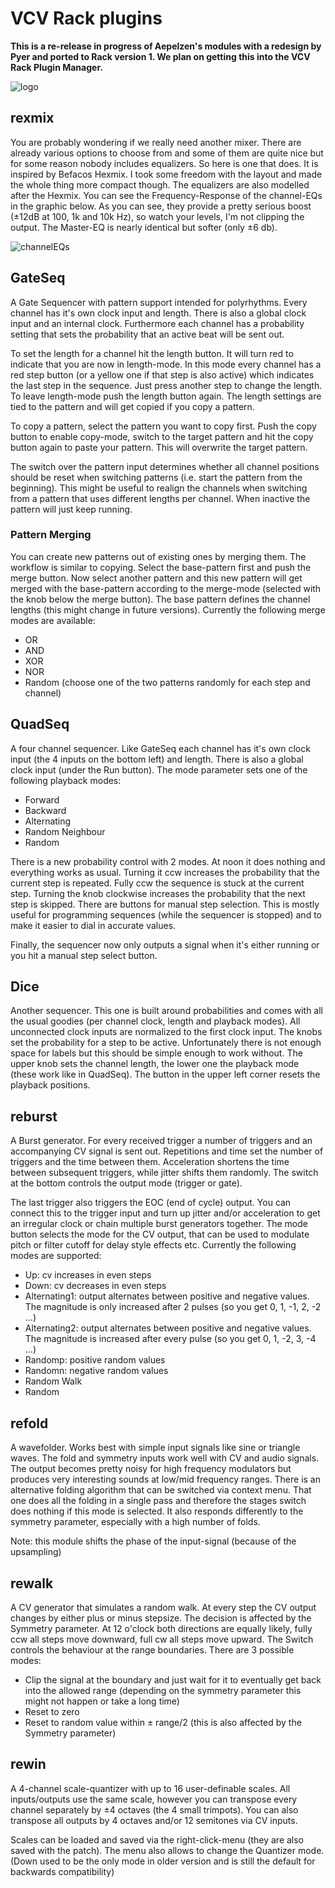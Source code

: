 # VCV Rack plugins

**This is a re-release in progress of Aepelzen's modules with a redesign by Pyer
and ported to Rack version 1. We plan on getting this into the VCV Rack Plugin Manager.**

![logo](https://github.com/wiqid/repelzen/blob/v1/images/animated-logo.gif)

## rexmix

You are probably wondering if we really need another mixer. There are already
various options to choose from and some of them are quite nice but for some
reason nobody includes equalizers. So here is one that does.  It is inspired by
Befacos Hexmix. I took some freedom with the layout and made the whole thing
more compact though. The equalizers are also modelled after the Hexmix. You can
see the Frequency-Response of the channel-EQs in the graphic below. As you can
see, they provide a pretty serious boost (±12dB at 100, 1k and 10k Hz), so watch
your levels, I'm not clipping the output. The Master-EQ is nearly identical but
softer (only ±6 db).

![channelEQs](https://github.com/wiqid/repelzen/blob/master/images/hexmixFreqResponse.png)

## GateSeq

A Gate Sequencer with pattern support intended for polyrhythms. Every channel
has it's own clock input and length. There is also a global clock input and an
internal clock. Furthermore each channel has a probability setting that sets the
probability that an active beat will be sent out.

To set the length for a channel hit the length button. It will turn red to
indicate that you are now in length-mode. In this mode every channel has a red
step button (or a yellow one if that step is also active) which indicates the
last step in the sequence. Just press another step to change the length. To
leave length-mode push the length button again. The length settings are tied to
the pattern and will get copied if you copy a pattern.

To copy a pattern, select the pattern you want to copy first. Push the copy
button to enable copy-mode, switch to the target pattern and hit the copy button
again to paste your pattern. This will overwrite the target pattern.

The switch over the pattern input determines whether all channel positions
should be reset when switching patterns (i.e. start the pattern from the
beginning). This might be useful to realign the channels when switching from a
pattern that uses different lengths per channel. When inactive the pattern will
just keep running.

### Pattern Merging

You can create new patterns out of existing ones by merging them. The workflow
is similar to copying. Select the base-pattern first and push the merge button.
Now select another pattern and this new pattern will get merged with the
base-pattern according to the merge-mode (selected with the knob below the merge
button). The base pattern defines the channel lengths (this might change in
future versions). Currently the following merge modes are available:
* OR
* AND
* XOR
* NOR
* Random (choose one of the two patterns randomly for each step and channel)

## QuadSeq

A four channel sequencer. Like GateSeq each channel has it's own clock input
(the 4 inputs on the bottom left) and length. There is also a global clock
input (under the Run button). The mode parameter sets one of the following
playback modes:
* Forward
* Backward
* Alternating
* Random Neighbour
* Random

There is a new probability control with 2 modes. At noon it does nothing and
everything works as usual. Turning it ccw increases the probability that the
current step is repeated. Fully ccw the sequence is stuck at the current step.
Turning the knob clockwise increases the probability that the next step is
skipped. There are buttons for manual step selection. This is mostly useful
for programming sequences (while the sequencer is stopped) and to make it
easier to dial in accurate values.

Finally, the sequencer now only outputs a signal when it's either running
or you hit a manual step select button.

## Dice

Another sequencer. This one is built around probabilities and comes with all
the usual goodies (per channel clock, length and playback modes). All
unconnected clock inputs are normalized to the first clock input. The knobs
set the probability for a step to be active. Unfortunately there is not enough
space for labels but this should be simple enough to work without. The upper
knob sets the channel length, the lower one the playback mode (these work like
in QuadSeq). The button in the upper left corner resets the playback positions.

## reburst

A Burst generator. For every received trigger a number of triggers and an
accompanying CV signal is sent out. Repetitions and time set the number of
triggers and the time between them. Acceleration shortens the time between
subsequent triggers, while jitter shifts them randomly. The switch at the
bottom controls the output mode (trigger or gate).

The last trigger also triggers the EOC (end of cycle) output. You can connect
this to the trigger input and turn up jitter and/or acceleration to get an
irregular clock or chain multiple burst generators together. The mode button
selects the mode for the CV output, that can be used to modulate pitch or filter
cutoff for delay style effects etc. Currently the following modes are supported:
* Up: cv increases in even steps
* Down: cv decreases in even steps
* Alternating1: output alternates between positive and negative values. The magnitude is only increased after 2 pulses (so you get 0, 1, -1, 2, -2 ...)
* Alternating2: output alternates between positive and negative values. The magnitude is increased after every pulse (so you get 0, 1, -2, 3, -4 ...)
* Randomp: positive random values
* Randomn: negative  random values
* Random Walk
* Random


## refold

A wavefolder. Works best with simple input signals like sine or triangle waves.
The fold and symmetry inputs work well with CV and audio signals. The output
becomes pretty noisy for high frequency modulators but produces very interesting
sounds at low/mid frequency ranges. There is an alternative folding algorithm
that can be switched via context menu. That one does all the folding in a single
pass and therefore the stages switch does nothing if this mode is selected. It
also responds differently to the symmetry parameter, especially with a high
number of folds.

Note: this module shifts the phase of the input-signal (because of the upsampling)

## rewalk

A CV generator that simulates a random walk. At every step the CV output changes
by either plus or minus stepsize. The decision is affected by the Symmetry
parameter. At 12 o'clock both directions are equally likely, fully ccw all steps
move downward, full cw all steps move upward. The Switch controls the behaviour
at the range boundaries. There are 3 possible modes:
* Clip the signal at the boundary and just wait for it to eventually get back into the allowed range (depending on the symmetry parameter this might not happen or take a long time)
* Reset to zero
* Reset to random value within ± range/2 (this is also affected by the Symmetry parameter)

## rewin

A 4-channel scale-quantizer with up to 16 user-definable scales. All
inputs/outputs use the same scale, however you can transpose every channel
separately by ±4 octaves (the 4 small trimpots). You can also transpose all
outputs by 4 octaves and/or 12 semitones via CV inputs.

Scales can be loaded and saved via the right-click-menu (they are also saved
with the patch). The menu also allows to change the Quantizer mode. (Down used
to be the only mode in older version and is still the default for backwards
compatibility)
